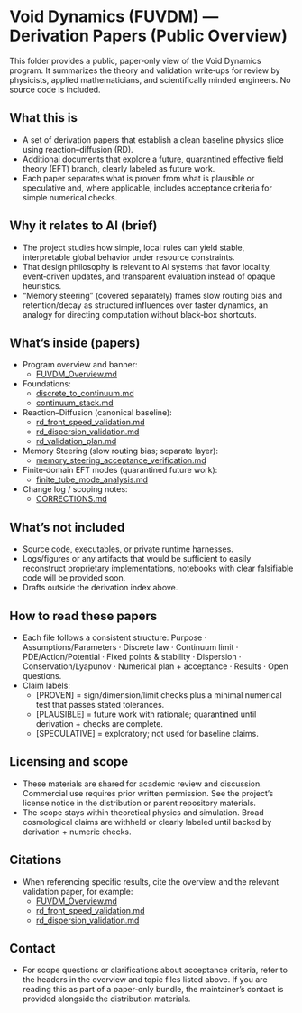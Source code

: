 # Void Dynamics (FUVDM) — Derivation Papers (Public Overview)

This folder provides a public, paper‑only view of the Void Dynamics program. It summarizes the theory and validation write‑ups for review by physicists, applied mathematicians, and scientifically minded engineers. No source code is included.

## What this is
- A set of derivation papers that establish a clean baseline physics slice using reaction–diffusion (RD).
- Additional documents that explore a future, quarantined effective field theory (EFT) branch, clearly labeled as future work.
- Each paper separates what is proven from what is plausible or speculative and, where applicable, includes acceptance criteria for simple numerical checks.

## Why it relates to AI (brief)
- The project studies how simple, local rules can yield stable, interpretable global behavior under resource constraints.
- That design philosophy is relevant to AI systems that favor locality, event‑driven updates, and transparent evaluation instead of opaque heuristics.
- “Memory steering” (covered separately) frames slow routing bias and retention/decay as structured influences over faster dynamics, an analogy for directing computation without black‑box shortcuts.

## What’s inside (papers)
- Program overview and banner:
  - [FUVDM_Overview.md](FUVDM_Overview.md)
- Foundations:
  - [discrete_to_continuum.md](derivation/foundations/discrete_to_continuum.md)
  - [continuum_stack.md](derivation/foundations/continuum_stack.md)
- Reaction–Diffusion (canonical baseline):
  - [rd_front_speed_validation.md](derivation/reaction_diffusion/rd_front_speed_validation.md)
  - [rd_dispersion_validation.md](derivation/reaction_diffusion/rd_dispersion_validation.md)
  - [rd_validation_plan.md](derivation/reaction_diffusion/rd_validation_plan.md)
- Memory Steering (slow routing bias; separate layer):
  - [memory_steering_acceptance_verification.md](derivation/memory_steering/memory_steering_acceptance_verification.md)
- Finite‑domain EFT modes (quarantined future work):
  - [finite_tube_mode_analysis.md](derivation/tachyon_condensation/finite_tube_mode_analysis.md)
- Change log / scoping notes:
  - [CORRECTIONS.md](CORRECTIONS.md)

## What’s not included
- Source code, executables, or private runtime harnesses.
- Logs/figures or any artifacts that would be sufficient to easily reconstruct proprietary implementations, notebooks with clear falsifiable code will be provided soon.
- Drafts outside the derivation index above.

## How to read these papers
- Each file follows a consistent structure: Purpose · Assumptions/Parameters · Discrete law · Continuum limit · PDE/Action/Potential · Fixed points & stability · Dispersion · Conservation/Lyapunov · Numerical plan + acceptance · Results · Open questions.
- Claim labels:
  - [PROVEN] = sign/dimension/limit checks plus a minimal numerical test that passes stated tolerances.
  - [PLAUSIBLE] = future work with rationale; quarantined until derivation + checks are complete.
  - [SPECULATIVE] = exploratory; not used for baseline claims.

## Licensing and scope
- These materials are shared for academic review and discussion. Commercial use requires prior written permission. See the project’s license notice in the distribution or parent repository materials.
- The scope stays within theoretical physics and simulation. Broad cosmological claims are withheld or clearly labeled until backed by derivation + numeric checks.

## Citations
- When referencing specific results, cite the overview and the relevant validation paper, for example:
  - [FUVDM_Overview.md](FUVDM_Overview.md)
  - [rd_front_speed_validation.md](derivation/reaction_diffusion/rd_front_speed_validation.md)
  - [rd_dispersion_validation.md](derivation/reaction_diffusion/rd_dispersion_validation.md)

## Contact
- For scope questions or clarifications about acceptance criteria, refer to the headers in the overview and topic files listed above. If you are reading this as part of a paper‑only bundle, the maintainer’s contact is provided alongside the distribution materials.
